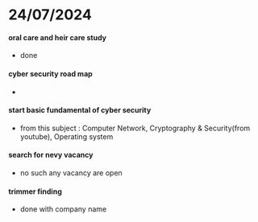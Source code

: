 # 24/07/2024

#### oral care and heir care study 
- done

#### cyber security road map
-

#### start basic fundamental of cyber security 
- from this subject : Computer Network, Cryptography & Security(from youtube), Operating system

#### search for nevy vacancy
- no such any vacancy are open

#### trimmer finding
- done with company name